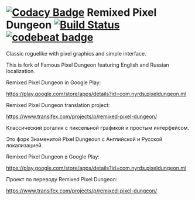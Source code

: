 [![Codacy Badge](https://api.codacy.com/project/badge/Grade/9199e1468f224b5d83c3987e160a4ce1)](https://www.codacy.com/app/NYRDS/pixel-dungeon-remix?utm_source=github.com&utm_medium=referral&utm_content=NYRDS/pixel-dungeon-remix&utm_campaign=badger)
Remixed Pixel Dungeon [![Build Status](https://travis-ci.org/NYRDS/pixel-dungeon-remix.svg?branch=master)](https://travis-ci.org/NYRDS/pixel-dungeon-remix) [![codebeat badge](https://codebeat.co/badges/53dde841-192d-4c22-8025-b4036864919f)](https://codebeat.co/projects/github-com-nyrds-pixel-dungeon-remix-master)
=====================

Classic roguelike with pixel graphics and simple interface.

This is fork of Famous Pixel Dungeon featuring English and Russian localization.

Remixed Pixel Dungeon in Google Play: 

https://play.google.com/store/apps/details?id=com.nyrds.pixeldungeon.ml

Remixed Pixel Dungeon translation project:

https://www.transifex.com/projects/p/remixed-pixel-dungeon/

Классический рогалик с пиксельной графикой и простым интерфейсом.

Это форк Знаменитой Pixel Dungeoun с Английской и Русской локализацией.

Remixed Pixel Dungeon в Google Play: 

https://play.google.com/store/apps/details?id=com.nyrds.pixeldungeon.ml

Проект по переводу Remixed Pixel Dungeon:

https://www.transifex.com/projects/p/remixed-pixel-dungeon/

